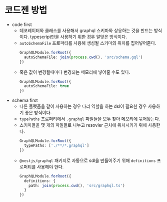 # 코드젠 방법

- code first
  - 데코레이터와 클래스를 사용해서 graphql 스키마와 상응하는 것을 만드는 방식이다. typescript만을 사용하기 위한 경우 알맞은 방식이다.
  - `autoSchemaFile` 프로퍼티를 사용해 생성될 스키마의 위치를 집어넣어준다.
    ```ts
    GraphQLModule.forRoot({
      autoSchemaFile: join(process.cwd(), 'src/schema.gql')
    })
    ```
  - 혹은 값이 변경될때마다 변경되는 메모리에 넣어줄 수도 있다.
    ```ts
    GraphQLModule.forRoot({
      autoSchemaFile: true
    })
    ```
- schema first
  - 다른 플랫폼을 같이 사용하는 경우 다리 역할을 하는 dsl이 필요한 경우 사용하기 좋은 방식이다.
  - `typePaths` 프로퍼티에서 `.graphql` 파일들을 모두 찾아 메모리에 묶어놓는다.
  - 스키마들을 몇 개의 파일들로 나누고 resovler 근처에 위치시키기 위해 사용한다.
    ```ts
    GraphQLModule.forRoot({
      typePaths: ['./**/*.graphql']
    })
    ```
  - `@nestjs/graphql` 패키지로 자동으로 sdl을 만들어주기 위해 `definitions` 프로퍼티를 사용해야 한다.
    ```ts
    GraphQLModule.forRoot({
      definitions: {
        path: join(process.cwd(), 'src/graphql.ts')
      }
    })
    ```